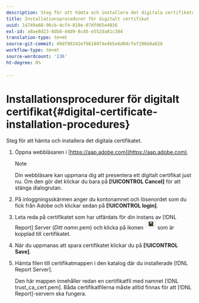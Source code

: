 ```yaml
---
description: Steg för att hämta och installera det digitala certifikatet.
title: Installationsprocedurer för digitalt certifikat
uuid: 14749a68-96cb-4cf4-819e-07df065e4016
exl-id: a8ae8d23-8db8-44d9-8c45-e552da81c384
translation-type: tm+mt
source-git-commit: d9df90242ef96188f4e4b5e6d04cfef196b0a628
workflow-type: tm+mt
source-wordcount: '136'
ht-degree: 0%

---
```


# Installationsprocedurer för digitalt certifikat{#digital-certificate-installation-procedures}

Steg för att hämta och installera det digitala certifikatet.

1. Öppna webbläsaren i [https://aap.adobe.com](https://aap.adobe.com).

   >[!NOTE]
   >
   >Din webbläsare kan uppmana dig att presentera ett digitalt certifikat just nu. Om den gör det klickar du bara på **[!UICONTROL Cancel]** för att stänga dialogrutan.

1. På inloggningsskärmen anger du kontonamnet och lösenordet som du fick från Adobe och klickar sedan på **[!UICONTROL login]**.
1. Leta reda på certifikatet som har utfärdats för din instans av [!DNL Report] Server (*Ditt namn*.pem) och klicka på ikonen ![](assets/btn_save_certificatedownload.PNG) som är kopplad till certifikatet.
1. När du uppmanas att spara certifikatet klickar du på **[!UICONTROL Save]**.
1. Hämta filen till certifikatmappen i den katalog där du installerade [!DNL Report Server].

   Den här mappen innehåller redan en certifikatfil med namnet [!DNL trust_ca_cert.pem]. Båda certifikatfilerna måste alltid finnas för att [!DNL Report]-servern ska fungera.
